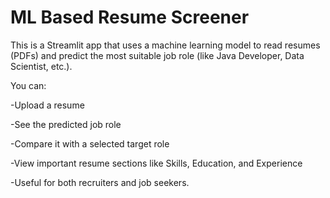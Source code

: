 # ML Based Resume Screener

This is a Streamlit app that uses a machine learning model to read resumes (PDFs) and predict the most suitable job role (like Java Developer, Data Scientist, etc.).

You can:

-Upload a resume
 
-See the predicted job role

-Compare it with a selected target role

-View important resume sections like Skills, Education, and Experience

-Useful for both recruiters and job seekers.
